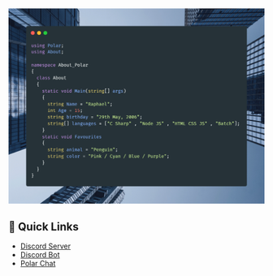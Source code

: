 <img src="about.png" alt="About">
<link rel="stylesheet" type="text/css" media="all" href="test.css" />

## 🌠 Quick Links
* [Discord Server](https://dsc.gg/polar69)
* [Discord Bot](https://dsc.gg/rumpy)
* [Polar Chat](https://polar-chatty.polar-69.repl.co/)
